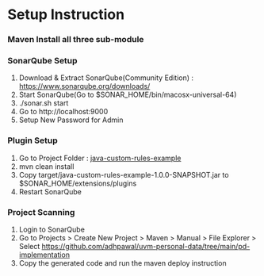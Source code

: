 # Setup Instruction

### Maven Install all three sub-module

### SonarQube Setup

 1. Download & Extract SonarQube(Community Edition) : https://www.sonarqube.org/downloads/
 2. Start SonarQube(Go to $SONAR_HOME/bin/macosx-universal-64)
 3. ./sonar.sh start
 4. Go to http://localhost:9000
 5. Setup New Password for Admin

### Plugin Setup

 1. Go to Project Folder : [java-custom-rules-example](https://github.com/adhpawal/uvm-personal-data/tree/main/java-custom-rules-example
    "java-custom-rules-example")
 2. mvn clean install
 3. Copy target/java-custom-rules-example-1.0.0-SNAPSHOT.jar to $SONAR_HOME/extensions/plugins
 4. Restart SonarQube

### Project Scanning

 1. Login to SonarQube
 2. Go to Projects > Create New Project > Maven > Manual > File Explorer > Select https://github.com/adhpawal/uvm-personal-data/tree/main/pd-implementation
 3. Copy the generated code and run the maven deploy instruction
